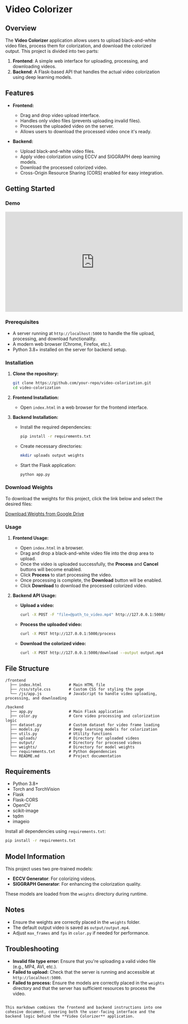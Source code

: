 # Video Colorizer

## Overview

The **Video Colorizer** application allows users to upload black-and-white video files, process them for colorization, and download the colorized output. This project is divided into two parts:
1. **Frontend**: A simple web interface for uploading, processing, and downloading videos.
2. **Backend**: A Flask-based API that handles the actual video colorization using deep learning models.

## Features
- **Frontend:**
  - Drag and drop video upload interface.
  - Handles only video files (prevents uploading invalid files).
  - Processes the uploaded video on the server.
  - Allows users to download the processed video once it's ready.
  
- **Backend:**
  - Upload black-and-white video files.
  - Apply video colorization using ECCV and SIGGRAPH deep learning models.
  - Download the processed colorized video.
  - Cross-Origin Resource Sharing (CORS) enabled for easy integration.

## Getting Started

### Demo
<iframe width="560" height="315" src="https://www.youtube.com/embed/c3d-3vZSHp8" frameborder="0" allow="accelerometer; autoplay; encrypted-media; gyroscope; picture-in-picture" allowfullscreen></iframe>


### Prerequisites
- A server running at `http://localhost:5000` to handle the file upload, processing, and download functionality.
- A modern web browser (Chrome, Firefox, etc.).
- Python 3.8+ installed on the server for backend setup.

### Installation

1. **Clone the repository:**
   ```bash
   git clone https://github.com/your-repo/video-colorization.git
   cd video-colorization
   ```

2. **Frontend Installation:**
   - Open `index.html` in a web browser for the frontend interface.

3. **Backend Installation:**
   - Install the required dependencies:
     ```bash
     pip install -r requirements.txt
     ```

   - Create necessary directories:
     ```bash
     mkdir uploads output weights
     ```

   - Start the Flask application:
     ```bash
     python app.py
     ```

### Download Weights

To download the weights for this project, click the link below and select the desired files:

[Download Weights from Google Drive](https://drive.google.com/drive/folders/1Yoo1Zlt6w08o2rahgttjzptOhKnpy1-q?usp=sharing)


### Usage

1. **Frontend Usage:**
   - Open `index.html` in a browser.
   - Drag and drop a black-and-white video file into the drop area to upload.
   - Once the video is uploaded successfully, the **Process** and **Cancel** buttons will become enabled.
   - Click **Process** to start processing the video.
   - Once processing is complete, the **Download** button will be enabled.
   - Click **Download** to download the processed colorized video.

2. **Backend API Usage:**
   - **Upload a video:**
     ```bash
     curl -X POST -F "file=@path_to_video.mp4" http://127.0.0.1:5000/upload
     ```

   - **Process the uploaded video:**
     ```bash
     curl -X POST http://127.0.0.1:5000/process
     ```

   - **Download the colorized video:**
     ```bash
     curl -X POST http://127.0.0.1:5000/download --output output.mp4
     ```

## File Structure

```
/frontend
  ├── index.html            # Main HTML file
  ├── /css/style.css        # Custom CSS for styling the page
  └── /js/app.js            # JavaScript to handle video uploading, processing, and downloading

/backend
  ├── app.py                # Main Flask application
  ├── color.py              # Core video processing and colorization logic
  ├── dataset.py            # Custom dataset for video frame loading
  ├── models.py             # Deep learning models for colorization
  ├── utils.py              # Utility functions
  ├── uploads/              # Directory for uploaded videos
  ├── output/               # Directory for processed videos
  ├── weights/              # Directory for model weights
  ├── requirements.txt      # Python dependencies
  └── README.md             # Project documentation
```

## Requirements

- Python 3.8+
- Torch and TorchVision
- Flask
- Flask-CORS
- OpenCV
- scikit-image
- tqdm
- imageio

Install all dependencies using `requirements.txt`:
```bash
pip install -r requirements.txt
```

## Model Information

This project uses two pre-trained models:
- **ECCV Generator**: For colorizing videos.
- **SIGGRAPH Generator**: For enhancing the colorization quality.

These models are loaded from the `weights` directory during runtime.

## Notes

- Ensure the weights are correctly placed in the `weights` folder.
- The default output video is saved as `output/output.mp4`.
- Adjust `max_frames` and `fps` in `color.py` if needed for performance.

## Troubleshooting

- **Invalid file type error:** Ensure that you're uploading a valid video file (e.g., MP4, AVI, etc.).
- **Failed to upload:** Check that the server is running and accessible at `http://localhost:5000`.
- **Failed to process:** Ensure the models are correctly placed in the `weights` directory and that the server has sufficient resources to process the video.
```

This markdown combines the frontend and backend instructions into one cohesive document, covering both the user-facing interface and the backend logic behind the **Video Colorizer** application.